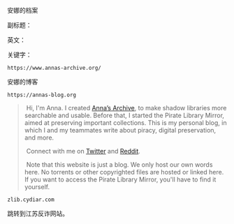 安娜的档案

副标题：

英文：

关键字：





```
https://www.annas-archive.org/
```





安娜的博客

```
https://annas-blog.org
```



> ​        Hi, I'm Anna. I created [Anna’s Archive](https://annas-archive.org/), to make shadow libraries more searchable and usable. Before that, I  started the Pirate Library Mirror, aimed at preserving important  collections. This is my personal blog, in which I and my teammates write about piracy, digital preservation, and more.      
>
> ​        Connect with me on [Twitter](https://twitter.com/AnnaArchivist) and [Reddit](https://www.reddit.com/user/AnnaArchivist).      
>
> ​        Note that this website is just a blog. We only host our own  words here. No torrents or other copyrighted files are hosted or linked  here. If you want to access the Pirate Library Mirror, you'll have to  find it yourself.       



```
zlib.cydiar.com
```

跳转到江苏反诈网站。

